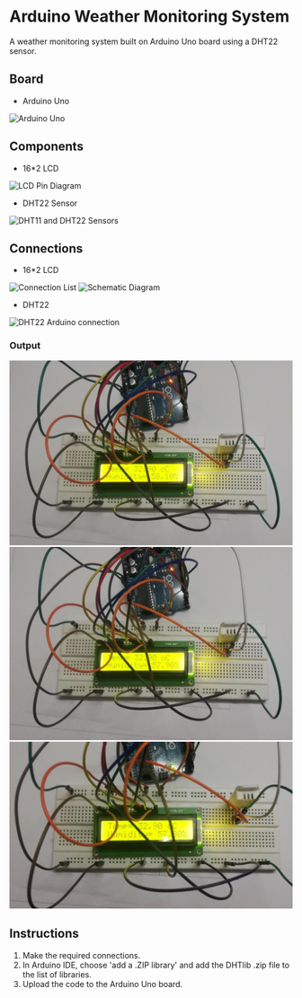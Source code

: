# Arduino Weather Monitoring System
 A weather monitoring system built on Arduino Uno board using a DHT22 sensor.

## Board
- Arduino Uno

![Arduino Uno](https://upload.wikimedia.org/wikipedia/commons/3/38/Arduino_Uno_-_R3.jpg)

## Components
- 16\*2 LCD

![LCD Pin Diagram](https://www.elprocus.com/wp-content/uploads/lcd-16x2-pin-diagram.jpg)

- DHT22 Sensor

![DHT11 and DHT22 Sensors](https://arduinogetstarted.com/images/tutorial/dht-temperature-humudity-sensor-pinout.jpg)

## Connections
- 16\*2 LCD

![Connection List](https://content.instructables.com/ORIG/FF9/VU8L/JXCCU6V0/FF9VU8LJXCCU6V0.png?auto=webp&frame=1&width=584&fit=bounds&md=77b2d40685a18c4102ff27d741bec214)
![Schematic Diagram](https://content.instructables.com/ORIG/F6E/BXLH/JXCCU69B/F6EBXLHJXCCU69B.png?auto=webp&frame=1&width=616&height=1024&fit=bounds&md=2241251b3c1b80e045fe2b42bda8a5e7)

- DHT22

![DHT22 Arduino connection](https://lastminuteengineers.com/wp-content/uploads/arduino/Arduino-Wiring-Fritzing-Connections-with-DHT22.png)

### Output
![Output-1](/Output/Output-1.jpeg)
![Output-2](/Output/Output-2.jpeg)
![Output-3](/Output/Output-3.jpeg)

## Instructions
1. Make the required connections.
2. In Arduino IDE, choose 'add a .ZIP library' and add the DHTlib .zip file to the list of libraries.
3. Upload the code to the Arduino Uno board.
